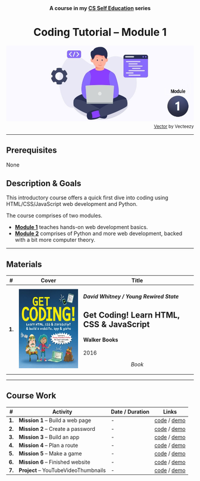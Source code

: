 <div align="center">
  <b>A course in my <a href="https://github.com/abeerration/CS-Self-Education">CS Self Education</a> series</b>
  <h1>Coding Tutorial – Module 1</h1>
  <img src="banner-module-1.jpg" align="center"/>
</div>
<div align="right">
  <sub>
    <a href="https://www.vecteezy.com/vector-art/4865921-programmer-people-concept-use-laptop-and-programming-code-program-icon-spreading-with-modern-flat-style">Vector</a> by Vecteezy
  </sub>
</div>

---

## Prerequisites

None

## Description & Goals

This introductory course offers a quick first dive into coding using HTML/CSS/JavaScript web development and Python.

The course comprises of two modules.

- [**Module 1**](https://github.com/abeerration/Coding-Tutorial-Module-1) teaches hands-on web development basics.
- [**Module 2**](https://github.com/abeerration/Coding-Tutorial-Module-2) comprises of Python and more web development, backed with a bit more computer theory.

---

## Materials

| # | Cover | Title |
| ----------- | ----------- | ----------- |
| **1.** | ![](getcoding.jpg) | <h4><i>David Whitney / Young Rewired State</i></h4><h2>Get Coding! Learn HTML, CSS & JavaScript</h2><h4>Walker Books</h4><p>2016</p><p align="center"><i>Book</i></p> |

---

## Course Work

| # | Activity | Date / Duration | Links |
| ----------- | ----------- | ----------- | ----------- |
| **1.** | **Mission 1** – Build a web page | - | [code](https://github.com/abeerration/Coding-Tutorial-Module-1/tree/main/activities/1) / [demo](https://abeerration.github.io/Coding-Tutorial-Module-1/activities/1/) |
| **2.** | **Mission 2** – Create a password | - | [code]() / [demo]() |
| **3.** | **Mission 3** – Build an app | - | [code]() / [demo]() |
| **4.** | **Mission 4** – Plan a route | - | [code]() / [demo]() |
| **5.** | **Mission 5** – Make a game | - | [code]() / [demo]() |
| **6.** | **Mission 6** – Finished website | - | [code]() / [demo]() |
| **7.** | **Project** – YouTubeVideoThumbnails | - | [code]() / [demo]() |
